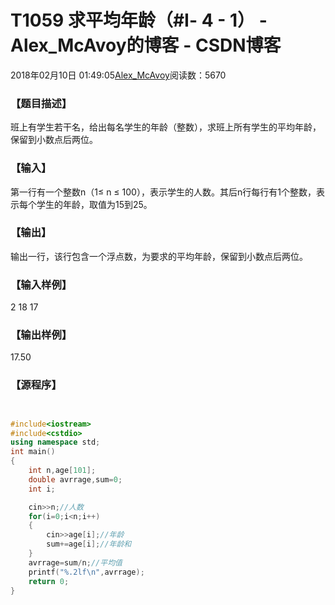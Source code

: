 # T1059 求平均年龄（#Ⅰ- 4 - 1） - Alex_McAvoy的博客 - CSDN博客





2018年02月10日 01:49:05[Alex_McAvoy](https://me.csdn.net/u011815404)阅读数：5670








### 【题目描述】



班上有学生若干名，给出每名学生的年龄（整数），求班上所有学生的平均年龄，保留到小数点后两位。


### 【输入】

第一行有一个整数n（1≤ n ≤ 100），表示学生的人数。其后n行每行有1个整数，表示每个学生的年龄，取值为15到25。


### 【输出】

输出一行，该行包含一个浮点数，为要求的平均年龄，保留到小数点后两位。


### 【输入样例】

2
18
17

### 【输出样例】

17.50

### 【源程序】


```cpp

```

```cpp

```

```cpp
#include<iostream>
#include<cstdio>
using namespace std;
int main()
{
	int n,age[101];
	double avrrage,sum=0;
	int i;

	cin>>n;//人数
	for(i=0;i<n;i++)
	{
		cin>>age[i];//年龄
		sum+=age[i];//年龄和
	}
	avrrage=sum/n;//平均值
	printf("%.2lf\n",avrrage);
    return 0;  
}
```




